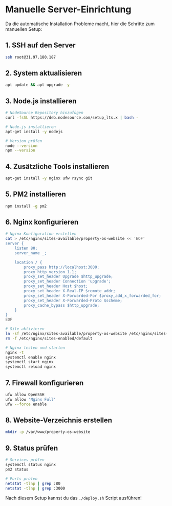 # Manuelle Server-Einrichtung

Da die automatische Installation Probleme macht, hier die Schritte zum manuellen Setup:

## 1. SSH auf den Server

```bash
ssh root@31.97.180.187
```

## 2. System aktualisieren

```bash
apt update && apt upgrade -y
```

## 3. Node.js installieren

```bash
# NodeSource Repository hinzufügen
curl -fsSL https://deb.nodesource.com/setup_lts.x | bash -

# Node.js installieren
apt-get install -y nodejs

# Version prüfen
node --version
npm --version
```

## 4. Zusätzliche Tools installieren

```bash
apt-get install -y nginx ufw rsync git
```

## 5. PM2 installieren

```bash
npm install -g pm2
```

## 6. Nginx konfigurieren

```bash
# Nginx Konfiguration erstellen
cat > /etc/nginx/sites-available/property-os-website << 'EOF'
server {
    listen 80;
    server_name _;

    location / {
        proxy_pass http://localhost:3000;
        proxy_http_version 1.1;
        proxy_set_header Upgrade $http_upgrade;
        proxy_set_header Connection 'upgrade';
        proxy_set_header Host $host;
        proxy_set_header X-Real-IP $remote_addr;
        proxy_set_header X-Forwarded-For $proxy_add_x_forwarded_for;
        proxy_set_header X-Forwarded-Proto $scheme;
        proxy_cache_bypass $http_upgrade;
    }
}
EOF

# Site aktivieren
ln -sf /etc/nginx/sites-available/property-os-website /etc/nginx/sites-enabled/
rm -f /etc/nginx/sites-enabled/default

# Nginx testen und starten
nginx -t
systemctl enable nginx
systemctl start nginx
systemctl reload nginx
```

## 7. Firewall konfigurieren

```bash
ufw allow OpenSSH
ufw allow 'Nginx Full'
ufw --force enable
```

## 8. Website-Verzeichnis erstellen

```bash
mkdir -p /var/www/property-os-website
```

## 9. Status prüfen

```bash
# Services prüfen
systemctl status nginx
pm2 status

# Ports prüfen
netstat -tlnp | grep :80
netstat -tlnp | grep :3000
```

Nach diesem Setup kannst du das `./deploy.sh` Script ausführen!
